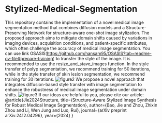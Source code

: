 # Stylized-Medical-Segmentation
This repository contains the implementation of a novel medical image segmentation method that combines diffusion models and a Structure-Preserving Network for structure-aware one-shot image stylization. The proposed approach aims to mitigate domain shifts caused by variations in imaging devices, acquisition conditions, and patient-specific attributes, which often challenge the accuracy of medical image segmentation.
You can use link OSASIS(https://github.com/hansam95/OSASIS?tab=readme-ov-file#prepare-training) to transfer the style of the image. It is recommended to use the resize_and_stave_images function.
In the style transfer of polyp segmentation, we recommend training for 50 iterations, while in the style transfer of skin lesion segmentation, we recommend training for 30 iterations.
![figure2](https://github.com/user-attachments/assets/b64e6fcf-ca73-4efa-949a-f0a98f7b1943)
We propose a novel approach that integrates diffusion-based style transfer with image segmentation to enhance the robustness of medical image segmentation under domain shifts.
![figure3](https://github.com/user-attachments/assets/6ad0e8b6-2d36-4dfd-9bd4-9cd6a079a89c)
If our ideas are helpful to you, please cite our article:
@article{Jie2024Structure,
  title={Structure-Aware Stylized Image Synthesis for Robust Medical Image Segmentation},
  author={Bao, Jie and Zhou, Zhixin Zhou and Li, Wen Jung and Luo, Rui},
  journal={arXiv preprint arXiv:2412.04296},
  year={2024}
}
